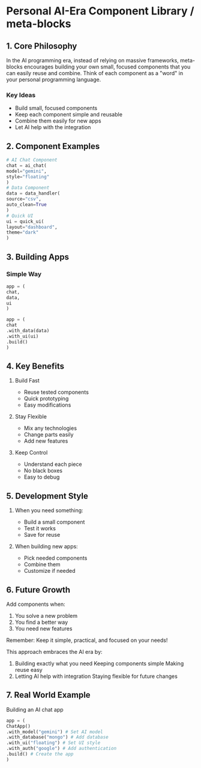# Personal AI-Era Component Library / meta-blocks

## 1. Core Philosophy
In the AI programming era, instead of relying on massive frameworks, meta-blocks encourages building your own small, focused components that you can easily reuse and combine. Think of each component as a "word" in your personal programming language.

### Key Ideas
- Build small, focused components
- Keep each component simple and reusable
- Combine them easily for new apps
- Let AI help with the integration 

## 2. Component Examples
```python
# AI Chat Component
chat = ai_chat(
model="gemini",
style="floating"
)
# Data Component
data = data_handler(
source="csv",
auto_clean=True
)
# Quick UI
ui = quick_ui(
layout="dashboard",
theme="dark"
)
```

## 3. Building Apps

### Simple Way
```python
app = (
chat,
data,
ui
)

app = (
chat
.with_data(data)
.with_ui(ui)
.build()
)
```

## 4. Key Benefits

1. Build Fast
   - Reuse tested components
   - Quick prototyping
   - Easy modifications

2. Stay Flexible
   - Mix any technologies
   - Change parts easily
   - Add new features

3. Keep Control
   - Understand each piece
   - No black boxes
   - Easy to debug

## 5. Development Style

1. When you need something:
   - Build a small component
   - Test it works
   - Save for reuse

2. When building new apps:
   - Pick needed components
   - Combine them
   - Customize if needed

## 6. Future Growth

Add components when:
1. You solve a new problem
2. You find a better way
3. You need new features

Remember: Keep it simple, practical, and focused on your needs!

This approach embraces the AI era by:
1. Building exactly what you need
Keeping components simple
Making reuse easy
4. Letting AI help with integration
Staying flexible for future changes



## 7. Real World Example

Building an AI chat app
```python
app = (
ChatApp()
.with_model("gemini") # Set AI model
.with_database("mongo") # Add database
.with_ui("floating") # Set UI style
.with_auth("google") # Add authentication
.build() # Create the app
)
```


